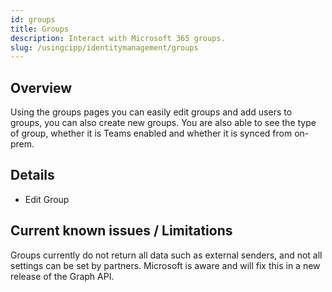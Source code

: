 ```yaml
---
id: groups
title: Groups
description: Interact with Microsoft 365 groups.
slug: /usingcipp/identitymanagement/groups
---
```


## Overview

Using the groups pages you can easily edit groups and add users to groups, you can also create new groups.  You are also able to see the type of group, whether it is Teams enabled and whether it is synced from on-prem.

## Details

* Edit Group

## Current known issues / Limitations

Groups currently do not return all data such as external senders, and not all settings can be set by partners. Microsoft is aware and will fix this in a new release of the Graph API.
